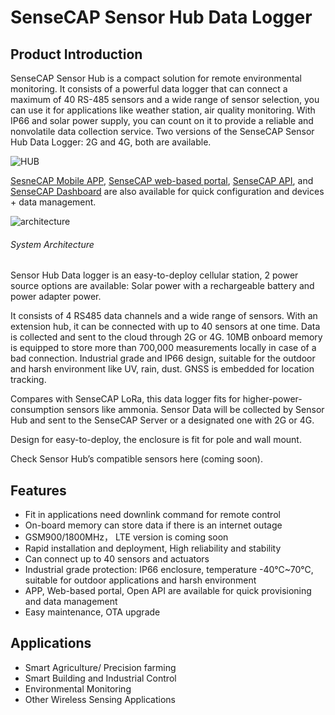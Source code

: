 # SenseCAP Sensor Hub Data Logger
## Product Introduction

SenseCAP Sensor Hub is a compact solution for remote environmental monitoring. It consists of a powerful data logger that can connect a maximum of 40 RS-485 sensors and a wide range of sensor selection, you can use it for applications like weather station, air quality monitoring. With IP66 and solar power supply, you can count on it to provide a reliable and nonvolatile data collection service. Two versions of the SenseCAP Sensor Hub Data Logger: 2G and 4G, both are available.

![HUB](https://files.seeedstudio.com/products/102991154/wiki%20images/Sensor-Hub-2-1030x736.png)

[SesneCAP Mobile APP](https://solution.seeedstudio.com/product/software-cloud-sensecap-app/), [SenseCAP web-based portal](https://solution.seeedstudio.com/product/software-cloud-sensecap-portal/), [SenseCAP API](https://sensecap-docs.seeed.cc/introduction.html), and [SenseCAP Dashboard](https://solution.seeedstudio.com/product/software-cloud-sensecap-dashboard/) are also available for quick configuration and devices + data management.

![architecture](https://files.seeedstudio.com/products/102991154/wiki%20images/sensor%20hub%20architecture%20.png)
###### System Architecture

Sensor Hub Data logger is an easy-to-deploy cellular station, 2 power source options are available: Solar power with a rechargeable battery and power adapter power.

It consists of 4 RS485 data channels and a wide range of sensors. With an extension hub, it can be connected with up to 40 sensors at one time. Data is collected and sent to the cloud through 2G or 4G. 10MB onboard memory is equipped to store more than 700,000 measurements locally in case of a bad connection. Industrial grade and IP66 design, suitable for the outdoor and harsh environment like UV, rain, dust. GNSS is embedded for location tracking.

Compares with SenseCAP LoRa, this data logger fits for higher-power-consumption sensors like ammonia. Sensor Data will be collected by Sensor Hub and sent to the SenseCAP Server or a designated one with 2G or 4G.

Design for easy-to-deploy, the enclosure is fit for pole and wall mount.

Check Sensor Hub’s compatible sensors here (coming soon).

## Features

* Fit in applications need downlink command for remote control
* On-board memory can store data if there is an internet outage
* GSM900/1800MHz， LTE version is coming soon
* Rapid installation and deployment, High reliability and stability
* Can connect up to 40 sensors and actuators
* Industrial grade protection: IP66 enclosure, temperature -40℃~70℃, suitable for outdoor applications and harsh environment
* APP, Web-based portal, Open API are available for quick provisioning and data management
* Easy maintenance, OTA upgrade

## Applications
* Smart Agriculture/ Precision farming
* Smart Building and Industrial Control
* Environmental Monitoring
* Other Wireless Sensing Applications